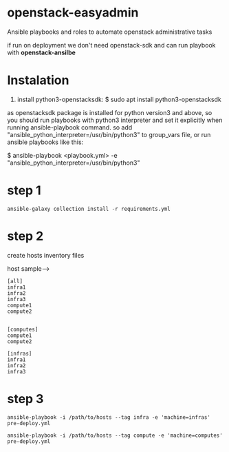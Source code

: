 # openstack-easyadmin
Ansible playbooks and roles to automate openstack administrative tasks 

if run on deployment we don't need openstack-sdk and can run playbook with <b> openstack-ansilbe </b>
# Instalation
1. install python3-openstacksdk:
   $ sudo apt install python3-openstacksdk

as openstacksdk package is installed for python version3 and above, so you should run playbooks with python3 interpreter and set it explicitly when running ansible-playbook command. so add "ansible_python_interpreter=/usr/bin/python3" to group_vars file, or run ansible playbooks like this:

   $ ansible-playbook <playbook.yml>  -e "ansible_python_interpreter=/usr/bin/python3"
   
   
# step 1

` ansible-galaxy collection install -r requirements.yml `

# step 2

create hosts inventory files

host sample-->

```
[all]
infra1
infra2
infra3
compute1
compute2


[computes]
compute1
compute2

[infras]
infra1
infra2
infra3
```

# step 3

``` 
ansible-playbook -i /path/to/hosts --tag infra -e 'machine=infras' pre-deploy.yml 
```
``` 
ansible-playbook -i /path/to/hosts --tag compute -e 'machine=computes' pre-deploy.yml
```


